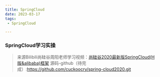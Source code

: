 ```yaml
---
title: SpringCloud
date: 2023-03-17
tags:
 - SpringCloud

---
```



### SpringCloud学习实操

> 来源Bilibili尚硅谷周阳老师学习视频：[尚硅谷2020最新版SpringCloud(H版&alibaba)框架](https://www.bilibili.com/video/BV18E411x7eT)
> 源码-github（待完成）:https://github.com/cuckoocry/spring-cloud2020.git    

